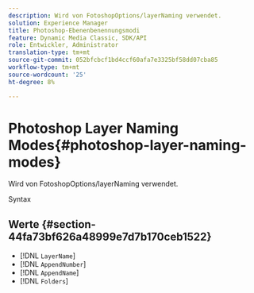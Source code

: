```yaml
---
description: Wird von FotoshopOptions/layerNaming verwendet.
solution: Experience Manager
title: Photoshop-Ebenenbenennungsmodi
feature: Dynamic Media Classic, SDK/API
role: Entwickler, Administrator
translation-type: tm+mt
source-git-commit: 052bfcbcf1bd4ccf60afa7e3325bf58dd07cba85
workflow-type: tm+mt
source-wordcount: '25'
ht-degree: 8%

---
```



# Photoshop Layer Naming Modes{#photoshop-layer-naming-modes}

Wird von FotoshopOptions/layerNaming verwendet.

Syntax

## Werte {#section-44fa73bf626a48999e7d7b170ceb1522}

* [!DNL `LayerName`]
* [!DNL `AppendNumber`]
* [!DNL `AppendName`]
* [!DNL `Folders`]

